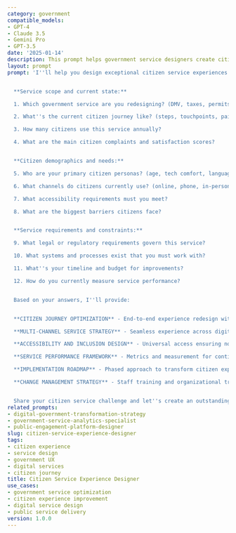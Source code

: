 ```yaml
---
category: government
compatible_models:
- GPT-4
- Claude 3.5
- Gemini Pro
- GPT-3.5
date: '2025-01-14'
description: This prompt helps government service designers create citizen-centered digital experiences that simplify government interactions, reduce friction, and improve satisfaction while ensuring accessibility, transparency, and effectiveness in public service delivery.
layout: prompt
prompt: 'I''ll help you design exceptional citizen service experiences that make government interactions simple, efficient, and satisfying. Let me understand your service context:


  **Service scope and current state:**

  1. Which government service are you redesigning? (DMV, taxes, permits, benefits, etc.)

  2. What''s the current citizen journey like? (steps, touchpoints, pain points)

  3. How many citizens use this service annually?

  4. What are the main citizen complaints and satisfaction scores?


  **Citizen demographics and needs:**

  5. Who are your primary citizen personas? (age, tech comfort, languages, abilities)

  6. What channels do citizens currently use? (online, phone, in-person, mail)

  7. What accessibility requirements must you meet?

  8. What are the biggest barriers citizens face?


  **Service requirements and constraints:**

  9. What legal or regulatory requirements govern this service?

  10. What systems and processes exist that you must work with?

  11. What''s your timeline and budget for improvements?

  12. How do you currently measure service performance?


  Based on your answers, I''ll provide:


  **CITIZEN JOURNEY OPTIMIZATION** - End-to-end experience redesign with friction reduction

  **MULTI-CHANNEL SERVICE STRATEGY** - Seamless experience across digital and physical touchpoints

  **ACCESSIBILITY AND INCLUSION DESIGN** - Universal access ensuring no citizen is left behind

  **SERVICE PERFORMANCE FRAMEWORK** - Metrics and measurement for continuous improvement

  **IMPLEMENTATION ROADMAP** - Phased approach to transform citizen experience

  **CHANGE MANAGEMENT STRATEGY** - Staff training and organizational transformation plan


  Share your citizen service challenge and let''s create an outstanding government experience!'
related_prompts:
- digital-government-transformation-strategy
- government-service-analytics-specialist
- public-engagement-platform-designer
slug: citizen-service-experience-designer
tags:
- citizen experience
- service design
- government UX
- digital services
- citizen journey
title: Citizen Service Experience Designer
use_cases:
- government service optimization
- citizen experience improvement
- digital service design
- public service delivery
version: 1.0.0
---
```

